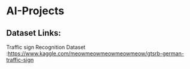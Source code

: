 # AI-Projects
## Dataset Links:
Traffic sign Recognition Dataset :https://www.kaggle.com/meowmeowmeowmeowmeow/gtsrb-german-traffic-sign

